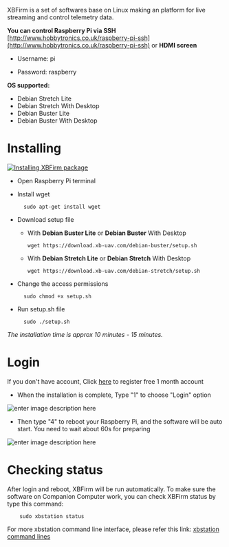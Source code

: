 XBFirm is a set of softwares base on Linux making an platform for live streaming and control telemetry data.

**You can control Raspberry Pi via SSH**  [http://www.hobbytronics.co.uk/raspberry-pi-ssh](http://www.hobbytronics.co.uk/raspberry-pi-ssh)  or **HDMI screen**


-   Username: pi

    
-   Password: raspberry

**OS supported:**

-   Debian Stretch Lite
-   Debian Stretch With Desktop
-   Debian Buster Lite
-   Debian Buster With Desktop

# Installing

 
[![Installing XBFirm package](https://img.youtube.com/vi/wLchgH3gqCo/0.jpg)](https://www.youtube.com/watch?v=wLchgH3gqCo)


- Open Raspberry Pi terminal


- Install wget

        sudo apt-get install wget

- Download setup file


	- With **Debian Buster Lite** or **Debian Buster** With Desktop


	
		`wget https://download.xb-uav.com/debian-buster/setup.sh`
		


	- With **Debian Stretch Lite** or **Debian Stretch** With Desktop

		

		`wget https://download.xb-uav.com/debian-stretch/setup.sh`
		


- Change the access permissions


		sudo chmod +x setup.sh


- Run setup.sh file


		sudo ./setup.sh


*The installation time is approx 10 minutes - 15 minutes.*

# Login

If you don't have account, Click  [here](https://product.xb-uav.com/customer/register)  to register free 1 month account

- When the installation is complete, Type "1" to choose "Login" option


![enter image description here](https://i.imgur.com/WpZZsiQ.png)


- Then type "4" to reboot your Raspberry Pi, and the software will be auto start. You need to wait about 60s for preparing


![enter image description here](https://i.imgur.com/fSRbOOr.png)


# Checking status


After login and reboot, XBFirm will be run automatically. To make sure the software on Companion Computer work, you can check XBFirm status by type this command:


		sudo xbstation status


For more xbstation command line interface, please refer this link: [xbstation command lines](https://xb-uav.com/news/7)
